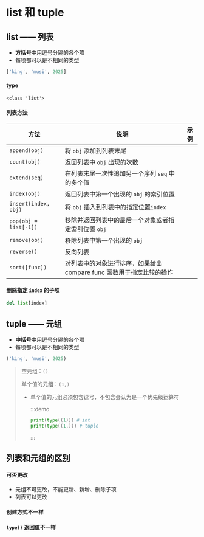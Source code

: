 # list 和 tuple

## list —— 列表

- **方括号**中用逗号分隔的各个项
- 每项都可以是不相同的类型

```python
['king', 'musi', 2025]
```

#### type

`<class 'list'>`

#### 列表方法

| 方法                  | 说明                                                         | 示例 |
| --------------------- | ------------------------------------------------------------ | ---- |
| `append(obj)`         | 将 `obj` 添加到列表末尾                                      |      |
| `count(obj)`          | 返回列表中 `obj` 出现的次数                                  |      |
| `extend(seq)`         | 在列表末尾一次性追加另一个序列 `seq` 中的多个值              |      |
| `index(obj)`          | 返回列表中第一个出现的 `obj` 的索引位置                      |      |
| `insert(index, obj)`  | 将 `obj` 插入到列表中的指定位置`index`                       |      |
| `pop(obj = list[-1])` | 移除并返回列表中的最后一个对象或者指定索引位置 `obj`         |      |
| `remove(obj)`         | 移除列表中第一个出现的 `obj`                                 |      |
| `reverse()`           | 反向列表                                                     |      |
| `sort([func])`        | 对列表中的对象进行排序，如果给出 compare func 函数用于指定比较的操作 |      |

#### 删除指定 `index` 的子项

```python
del list[index]
```

## tuple —— 元组

- **中括号**中用逗号分隔的各个项
- 每项都可以是不相同的类型

```python
('king', 'musi', 2025)
```

> 空元组：`()`
>
> 单个值的元组：`(1,)` 
>
> - 单个值的元组必须包含逗号，不包含会认为是一个优先级运算符
>
>   :::demo
>   ```python
>   print(type((1))) # int
>   print(type((1,))) # tuple
>   ```
>   :::

## 列表和元组的区别

#### 可否更改

- 元组不可更改，不能更新、新增、删除子项
- 列表可以更改

#### 创建方式不一样

#### `type()` 返回值不一样